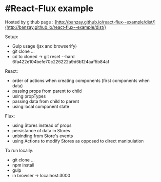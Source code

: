 #React-Flux example
========================

Hosted by github page : [http://banzay.github.io/react-flux--example/dist/](http://banzay.github.io/react-flux--example/dist/)

Setup: 
- Gulp usage (jsx and browserify)
- git clone ...
- cd to cloned -> git reset --hard 6fa422e104befe70c226222a9d6b124aaf5b84af

React:
- order of actions when creating components (first components when data)
- passing props from parent to child
- using propTypes
- passing data from child to parent
- using local component state

Flux:
- using Stores instead of props
- persistance of data in Stores
- unbinding from Store's events
- using Actions to modify Stores as opposed to direct manipulation


To run locally:
- git clone ...
- npm install
- gulp
- in browser -> localhost:3000

